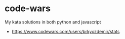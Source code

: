 # code-wars
My kata solutions in both python and javascript

- https://www.codewars.com/users/brkyozdemir/stats
